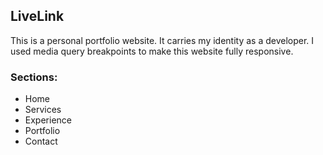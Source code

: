 ## LiveLink

This is a personal portfolio website. It carries my identity as a developer. I used media query breakpoints to make this website fully responsive. 

### Sections:
* Home
* Services
* Experience
* Portfolio
* Contact